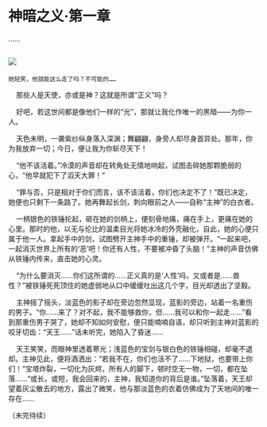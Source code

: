 # 神暗之义·第一章
……

## <img src="http://i0.hdslb.com/bfs/article/6f91bf4905c5f39c938e0cf74c4458609ecc7576.jpg@140w_186h.webp">
    她轻笑，他就能这么走了吗？不可能的……

    那些人是天使，亦或是神？这就是所谓“正义”吗？

    好吧，若这世间都是像他们一样的“光”，那就让我化作唯一的黑暗——为你一人。

    天色未明，一袭紫纱纵身落入深渊；舞翩翩，身旁人却尽身首异处。那年，你为我放弃一切；今日，便让我为你斩尽天下！

    “他不该活着。”冷漠的声音却在转角处无情地响起，试图击碎她那颗脆弱的心，“他早就犯下了滔天大罪！”

    “罪与否，只是相对于你们而言，该不该活着，你们也决定不了！”既已决定，她便也只剩下一条路了。她再舞起长剑，刺向眼前之人——自称“主神”的白衣者。

    一柄银色的铁锤抡起，砸在她的剑柄上，便刻骨地痛，痛在手上，更痛在她的心里。那时的他，以无与伦比的温柔目光将她冰冷的外壳融化，自此，她的心便只属于他一人。拿起手中的剑，试图劈开主神手中的重锤，却被弹开。“一起来吧，一起消灭世界上所有的‘恶’吧！你还有人性，不要被冲昏了头脑！”主神的声音仿佛从铁锤内传来，直击她的心灵。

    “为什么要消灭……你们这所谓的……正义真的是‘人性’吗，又或者是……兽性？”被铁锤死死顶住的她虚弱地从口中缓缓吐出这几个字，目光却透出了坚毅。

    主神摇了摇头，淡蓝色的影子却在旁边忽然显现，蓝影的旁边，站着一名重伤的男子。“你……来了？对不起，我不能够救你，但……我可以和你一起走……”看到那重伤男子哭了，她却不知如何安慰，便只能喃喃自语，却只听到主神对蓝影的咬牙切齿：“天王……”话未听完，她陷入了昏迷……

    天王笑笑，而眼神里透着寒光；浅蓝色的宝剑与银白色的铁锤相碰，却毫不退却。主神见此，便将酒洒出：“若我不在，你们也活不了……下地狱，也要带上你们！”宝塔炸裂，一切化为灰烬，所有人的脚下，顿时空无一物，一切，都在坠落……“或长，或短，我会回来的，主神，我知道你的背后是谁。”坠落着，天王却望着灰尘散去的地方，露出了微笑，他与那淡蓝色的衣着仿佛成为了天地间的唯一存在……



（未完待续）
